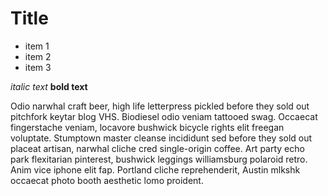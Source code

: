 # Title

* item 1
* item 2
* item 3

*italic text* __bold text__


Odio narwhal craft beer, high life letterpress pickled before they sold out pitchfork keytar blog VHS. Biodiesel odio veniam tattooed swag. Occaecat fingerstache veniam, locavore bushwick bicycle rights elit freegan voluptate. Stumptown master cleanse incididunt sed before they sold out placeat artisan, narwhal cliche cred single-origin coffee. Art party echo park flexitarian pinterest, bushwick leggings williamsburg polaroid retro. Anim vice iphone elit fap. Portland cliche reprehenderit, Austin mlkshk occaecat photo booth aesthetic lomo proident.